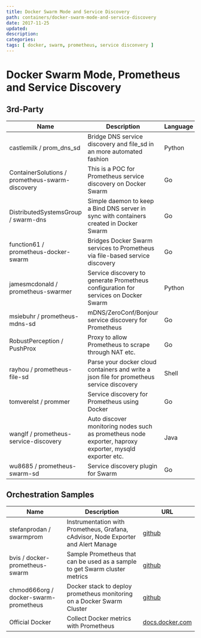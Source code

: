 ```yaml
---
title: Docker Swarm Mode and Service Discovery
path: containers/docker-swarm-mode-and-service-discovery
date: 2017-11-25
updated:
description:
categories:
tags: [ docker, swarm, prometheus, service disconvery ]
---
```

# Docker Swarm Mode, Prometheus and Service Discovery

## 3rd-Party

| Name | Description | Language | URL |
| ---- | ----------- | -------- | --- |
| castlemilk / prom_dns_sd | Bridge DNS service discovery and file_sd in an more automated fashion | Python | [github](https://github.com/castlemilk/prom_dns_sd) |
| ContainerSolutions / prometheus-swarm-discovery | This is a POC for Prometheus service discovery on Docker Swarm | Go | [github](https://github.com/ContainerSolutions/prometheus-swarm-discovery) |
| DistributedSystemsGroup / swarm-dns | Simple daemon to keep a Bind DNS server in sync with containers created in Docker Swarm | Go | [github](https://github.com/DistributedSystemsGroup/swarm-dns)
| function61 / prometheus-docker-swarm | Bridges Docker Swarm services to Prometheus via file-based service discovery | Go | [github](https://github.com/function61/prometheus-docker-swarm)
| jamesmcdonald / prometheus-swarmer | Service discovery to generate Prometheus configuration for services on Docker Swarm | Python | [github](https://github.com/jamesmcdonald/prometheus-swarmer) |
| msiebuhr / prometheus-mdns-sd | mDNS/ZeroConf/Bonjour service discovery for Prometheus | Go | [github](https://github.com/msiebuhr/prometheus-mdns-sd) |
| RobustPerception / PushProx | Proxy to allow Prometheus to scrape through NAT etc. | Go | [github](https://github.com/RobustPerception/PushProx) |
| rayhou / prometheus-file-sd | Parse your docker cloud containers and write a json file for prometheus service discovery | Shell | [github](https://github.com/rayhou/prometheus-file-sd) |
| tomverelst / prommer | Service discovery for Prometheus using Docker | Go | [github](https://github.com/tomverelst/prommer) |
| wanglf / prometheus-service-discovery | Auto discover monitoring nodes such as prometheus node exporter, haproxy exporter, mysqld exporter etc. | Java | [github](https://github.com/wanglf/prometheus-service-discovery) |
| wu8685 / prometheus-swarm-sd | Service discovery plugin for Swarm | Go | [github](https://github.com/wu8685/prometheus-swarm-sd) |

## Orchestration Samples

| Name | Description | URL |
| ---- | ----------- | --- |
| stefanprodan / swarmprom | Instrumentation with Prometheus, Grafana, cAdvisor, Node Exporter and Alert Manage | [github](https://github.com/stefanprodan/swarmprom/)
| bvis / docker-prometheus-swarm | Sample Prometheus that can be used as a sample to get Swarm cluster metrics | [github](https://github.com/bvis/docker-prometheus-swarm)
| chmod666org / docker-swarm-prometheus | Docker stack to deploy prometheus monitoring on a Docker Swarm Cluster | [github](https://github.com/chmod666org/docker-swarm-prometheus) |
| Official Docker | Collect Docker metrics with Prometheus | [docs.docker.com](https://docs.docker.com/engine/admin/prometheus/) |
